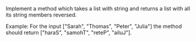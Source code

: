 Implement a method which takes a list with string and returns a list with all its string members reversed.

Example:
For the input ["Sarah", "Thomas", "Peter", "Julia"] the method should return ["haraS", "samohT", "reteP", "ailuJ"].